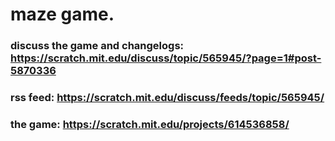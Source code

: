 
# maze game.
### discuss the game and changelogs: https://scratch.mit.edu/discuss/topic/565945/?page=1#post-5870336
### rss feed: https://scratch.mit.edu/discuss/feeds/topic/565945/
### the game: https://scratch.mit.edu/projects/614536858/
